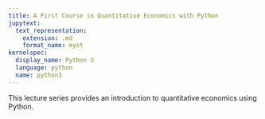 ```yaml
---
title: A First Course in Quantitative Economics with Python
jupytext:
  text_representation:
    extension: .md
    format_name: myst
kernelspec:
  display_name: Python 3
  language: python
  name: python3
---
```


This lecture series provides an introduction to quantitative economics using Python. 

```{tableofcontents}
```

